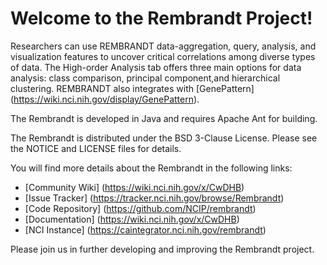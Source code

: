 Welcome to the Rembrandt Project!
=====================================

Researchers can use REMBRANDT data-aggregation, query, analysis, and visualization features to uncover critical 
correlations among diverse types of data. The High-order Analysis tab offers three main options for data 
analysis: class comparison, principal component,and hierarchical clustering. REMBRANDT also integrates with
[GenePattern] (https://wiki.nci.nih.gov/display/GenePattern).

The Rembrandt is developed in Java and requires Apache Ant for building.

The Rembrandt is distributed under the BSD 3-Clause License.
Please see the NOTICE and LICENSE files for details.

You will find more details about the Rembrandt in the following links:

 * [Community Wiki] (https://wiki.nci.nih.gov/x/CwDHB)
 * [Issue Tracker] (https://tracker.nci.nih.gov/browse/Rembrandt)
 * [Code Repository] (https://github.com/NCIP/rembrandt)
 * [Documentation] (https://wiki.nci.nih.gov/x/CwDHB)
 * [NCI Instance] (https://caintegrator.nci.nih.gov/rembrandt)
 

Please join us in further developing and improving the Rembrandt project.
